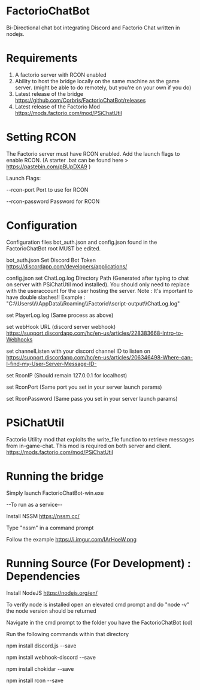 # FactorioChatBot
Bi-Directional chat bot integrating Discord and Factorio Chat written in nodejs.

# Requirements
  1. A factorio server with RCON enabled
  2. Ability to host the bridge locally on the same machine as the game server. (might be able to do remotely, but you're on your own if you do)
  3. Latest release of the bridge https://github.com/Corbris/FactorioChatBot/releases
  4. Latest release of the Factorio Mod https://mods.factorio.com/mod/PSiChatUtil

# Setting RCON
The Factorio server must have RCON enabled. Add the launch flags to enable RCON.
(A starter .bat can be found here > https://pastebin.com/pBUpDXA9 )

Launch Flags:

--rcon-port <port>	Port to use for RCON
  
--rcon-password <pass>	Password for RCON

# Configuration
Configuration files bot_auth.json and config.json found in the FactorioChatBot root MUST be edited.

bot_auth.json
  Set Discord Bot Token
  https://discordapp.com/developers/applications/

config.json
  set ChatLog.log Directory Path (Generated after typing to chat on server with PSiChatUtil mod installed).
    You should only need to replace <USERPROFILE> with the useraccount for the user hosting the server.
    Note : It's important to have double slashes!!
    Example : "C:\\\\Users\\\\<USERPROFILE>\\\\AppData\\\\Roaming\\\\Factorio\\\\script-output\\\\ChatLog.log"

  set PlayerLog.log (Same process as above)

  set webHook URL (discord server webhook)
    https://support.discordapp.com/hc/en-us/articles/228383668-Intro-to-Webhooks

  set channelListen with your discord channel ID to listen on
    https://support.discordapp.com/hc/en-us/articles/206346498-Where-can-I-find-my-User-Server-Message-ID-

  set RconIP (Should remain 127.0.0.1 for localhost)

  set RconPort (Same port you set in your server launch params)

  set RconPassword (Same pass you set in your server launch params)

# PSiChatUtil
Factorio Utility mod that exploits the write_file function to retrieve messages from in-game-chat.
This mod is required on both server and client.
https://mods.factorio.com/mod/PSiChatUtil

# Running the bridge

Simply launch FactorioChatBot-win.exe

--To run as a service--

Install NSSM https://nssm.cc/

Type "nssm" in a command prompt

Follow the example https://i.imgur.com/IArHoeW.png


# Running Source (For Development) : Dependencies
Install NodeJS https://nodejs.org/en/

To verify node is installed open an elevated cmd prompt and do "node -v" 
the node version should be returned

Navigate in the cmd prompt to the folder you have the FactorioChatBot (cd)

  Run the following commands within that directory

npm install discord.js --save

npm install webhook-discord --save

npm install chokidar --save

npm install rcon --save
